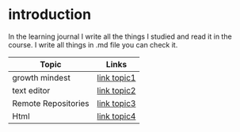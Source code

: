 # introduction
In the learning journal I write all the things I studied and read it in the course.
I write all things in .md file you can check it.

Topic | Links
------ | ----------
growth mindest | [link topic1](https://sondoshassan.github.io/learning-journal/)
text editor | [link topic2](https://sondoshassan.github.io/learning-journal/Read%2002)
Remote Repositories | [link topic3](https://sondoshassan.github.io/learning-journal/Read:%2003)
Html | [link topic4](https://sondoshassan.github.io/learning-journal/Read%2004)
